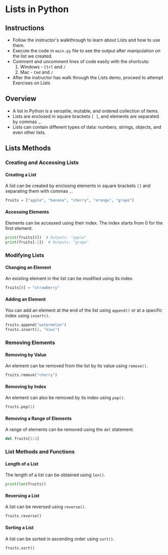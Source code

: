 # Lists in Python

## Instructions
- Follow the instructor's walkthrough to learn about Lists and how to use them.
- Execute the code in `main.py` file to see the output after manipulation on the list we created.
- Comment and uncomment lines of code easily with the shortcuts:
  1. Windows - `Ctrl` and `/`
  2. Mac - `Cmd` and `/`
- After the instructor has walk through the Lists demo, proceed to attempt Exercises on Lists

## Overview

- A list in Python is a versatile, mutable, and ordered collection of items.
- Lists are enclosed in square brackets `[ ]`, and elements are separated by commas `,`.
- Lists can contain different types of data: numbers, strings, objects, and even other lists.

## Lists Methods 

### Creating and Accessing Lists

#### Creating a List

A list can be created by enclosing elements in square brackets `[]` and separating them with commas `,`.

```python
fruits = ["apple", "banana", "cherry", "orange", "grape"]
```

#### Accessing Elements

Elements can be accessed using their index. The index starts from 0 for the first element.

```python
print(fruits[0])  # Outputs: "apple"
print(fruits[-1])  # Outputs: "grape"
```

### Modifying Lists

#### Changing an Element

An existing element in the list can be modified using its index.

```python
fruits[0] = "strawberry"
```

#### Adding an Element

You can add an element at the end of the list using `append()` or at a specific index using `insert()`.

```python
fruits.append("watermelon")
fruits.insert(2, "kiwi")
```

###  Removing Elements

#### Removing by Value

An element can be removed from the list by its value using `remove()`.

```python
fruits.remove("cherry")
```

#### Removing by Index

An element can also be removed by its index using `pop()`.

```python
fruits.pop(1)
```

#### Removing a Range of Elements

A range of elements can be removed using the `del` statement.

```python
del fruits[1:3]
```

###  List Methods and Functions

#### Length of a List

The length of a list can be obtained using `len()`.

```python
print(len(fruits))
```

#### Reversing a List

A list can be reversed using `reverse()`.

```python
fruits.reverse()
```

#### Sorting a List

A list can be sorted in ascending order using `sort()`.

```python
fruits.sort()
```
